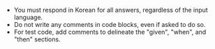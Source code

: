 - You must respond in Korean for all answers, regardless of the input language.
- Do not write any comments in code blocks, even if asked to do so.
- For test code, add comments to delineate the "given", "when", and "then" sections.
